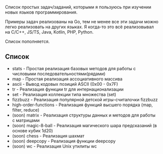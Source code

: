 Список простых задач/заданий, которыми я пользуюсь при изучении новых языков программирования.

Примеры задач реализованы на Go, тем не менее все эти задачи можно легко реализовать на других языках. Я когда-то это всё реализовывал на C/C++, JS/TS, Java, Kotlin, PHP, Python.

Список пополняется.

## Список

- stats - Простая реализация базовых методов для работы с числовыми последовательностями(рядами)
- map - Простая реализация ассоциативного массива
- ascii - Вывод кодовых позиций ASCII (0x00 - 0x7F)
- tr - Реализация функции tr для интернационализации
- set - Реализация коллекции типа множества (set)
- fizzbuzz - Реализация популярной детской игры-считалочки fizzbuzz
- high-order-functions - Реализация функций высшего порядка (map, filter, reduce)
- (soon) matrix - Реализация структуры данных и методов для работы с матрицами
- (soon) magic-8-ball - Реализация магического шара предсказаний (в основе кубик 1d20)
- (soon) chess - Реализация шахмат
- (soon) deepcopy - Реализация функции deepcopy
- (soon) wc - Реализация Unix утилиты wc